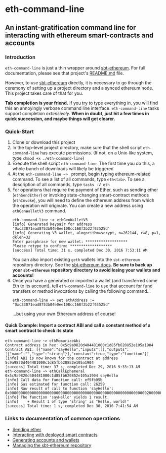 # eth-command-line

## An instant-gratification command line for interacting with ethereum smart-contracts and accounts

### Introduction

`eth-command-line` is just a thin wrapper around [sbt-ethereum](https://github.com/swaldman/sbt-ethereum).
For full documentation, please see that project's [README.md](https://github.com/swaldman/sbt-ethereum/blob/master/README.md) file.

However, to use [sbt-ethereum](https://github.com/swaldman/sbt-ethereum) directly, it is necessary to go through
the ceremony of setting up a project directory and a synced ethereum node. This project takes care of that for you.

**Tab completion is your friend.** If you try to type everything in, you will find this an annoyingly verbose
command line interface. `eth-command-line` tasks support <tab> completion *extensively*. **When in doubt, just hit <tab>
a few times in quick succession, and maybe things will get clearer.**

### Quick-Start

1. Clone or download this project
2. In the top-level project directory, make sure that the shell script `eth-command-line` has
   execute permissions. (If not, on a Unix-like system, type `chmod +x ./eth-command-line`)
3. Execute the shell script `eth-command-line`. The first time you do this, a whole bunch of
   downloads will likely be triggered
4. At the `eth-command-line ~> ` prompt, begin typing ethereum-related command. To see a list
   of all commands, type `eth<tab>`. To see a description of all commands, type `tasks -V eth`
5. For operations that require the payment of Ether, such as sending ether (`ethSendEther`) or
   invoking state-changing smart-contract methods (`ethInvoke`), you will need to define the
   ethereum address from which the operation will originate. You can create a new address using
   `ethGenWalletV3` command.
   ```
   eth-command-line ~> ethGenWalletV3
   [info] Generated keypair for address '0xc33071ead8753b04e0ee108cc168f2b22f93525d'
   [info] Generating V3 wallet, alogorithm=scrypt, n=262144, r=8, p=1, dklen=32
   Enter passphrase for new wallet: *******************
   Please retype to confirm: *******************
   [success] Total time: 31 s, completed Dec 30, 2016 7:53:11 AM

   ```
   You can also import existing `geth` wallets into the `sbt-ethereum` repository directory.
   See the [sbt-ethereum docs](https://github.com/swaldman/sbt-ethereum/blob/master/README.md).
   **Be sure to back up your `sbt-ethereum` repository directory to avoid losing your wallets
   and accounts!**
6. Once you have a generated or imported a wallet (and transferred some Eth to its account),
   tell `eth-command-line` to use that account for fund transfers or method invocations by
   calling the following command...
   ```
   eth-command-line ~> set ethAddress := "0xc33071ead8753b04e0ee108cc168f2b22f93525d"

   ```
   ...but using your own Ethereum address of course!
   

#### Quick Example: Import a contract ABI and call a constant method of a smart contract to check its state

```
eth-command-line ~> ethMemorizeAbi
Contract address in hex: 0x5c9a9820d404481000c1d85fb620852e105a1904
Contract ABI: [{"name":"sayHello","inputs":[],"outputs":[{"name":"","type":"string"}],"constant":true,"type":"function"}]
[info] ABI is now known for the contract at address 5c9a9820d404481000c1d85fb620852e105a1904
[success] Total time: 37 s, completed Dec 29, 2016 9:33:13 AM
eth-command-line ~> ethCallEphemeral 0x5c9a9820d404481000c1d85fb620852e105a1904 sayHello
[info] Call data for function call: ef5fb05b
[info] Gas estimated for function call: 26259
[info] Raw result of call to function 'sayHello': 0x0000000000000000000000000000000000000000000000000000000000000020000000000000000000000000000000000000000000000000000000000000000d48656c6c6f2c20776f726c642100000000000000000000000000000000000000
[info] The function 'sayHello' yields 1 result.
[info]    + Result 1 of type 'string' is "Hello, world!"
[success] Total time: 1 s, completed Dec 30, 2016 7:41:54 AM
```

### Links to documentation of common operations

* [Sending ether](https://github.com/swaldman/sbt-ethereum/blob/master/README.md#sending-ether)
* [Interacting with deployed smart contracts](https://github.com/swaldman/sbt-ethereum/blob/master/README.md#interacting-with-deployed-smart-contracts)
* [Generating accounts and wallets](https://github.com/swaldman/sbt-ethereum/blob/master/README.md#generating-accounts-and-wallets)
* [Managing the sbt-ethereum repository](https://github.com/swaldman/sbt-ethereum/blob/master/README.md#the-sbt-ethereum-repository)

